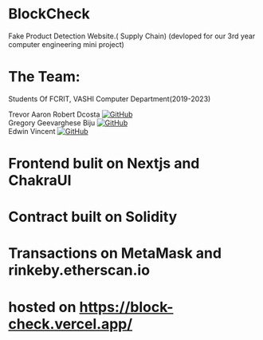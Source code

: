 # BlockCheck
Fake Product Detection Website.( Supply Chain) 
(devloped for our 3rd year computer engineering mini project)

# The Team:
Students Of FCRIT, VASHI Computer Department(2019-2023)

Trevor Aaron Robert Dcosta <a href="https://github.com/dcostat04" target="_blank"><img alt="GitHub" src="https://img.shields.io/badge/-GitHub-181717?&style=for-the-badge&logo=GitHub&logoColor=white"/></a><br>
Gregory Geevarghese Biju <a href="https://github.com/gregbg218" target="_blank"><img alt="GitHub" src="https://img.shields.io/badge/-GitHub-181717?&style=for-the-badge&logo=GitHub&logoColor=white"/></a><br>
Edwin Vincent <a href="https://github.com/EDWINcible" target="_blank"><img alt="GitHub" src="https://img.shields.io/badge/-GitHub-181717?&style=for-the-badge&logo=GitHub&logoColor=white"/></a><br>

# Frontend bulit on Nextjs and ChakraUI
# Contract built on Solidity
# Transactions on MetaMask and rinkeby.etherscan.io
# hosted on https://block-check.vercel.app/
